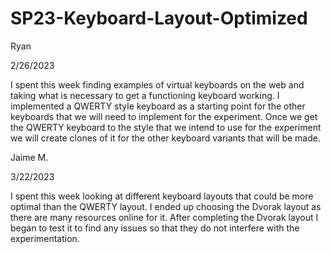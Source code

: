 # SP23-Keyboard-Layout-Optimized

Ryan 

2/26/2023

I spent this week finding examples of virtual keyboards on the web and taking what is necessary to get a functioning keyboard working. I implemented a QWERTY style keyboard as a starting point for the other keyboards that we will need to implement for the experiment. Once we get the QWERTY keyboard to the style that we intend to use for the experiment we will create clones of it for the other keyboard variants that will be made.


Jaime M.

3/22/2023

I spent this week looking at different keyboard layouts that could be more optimal than the QWERTY layout. I ended up choosing the Dvorak layout as there are many resources online for it. After completing the Dvorak layout I began to test it to find any issues so that they do not interfere with the experimentation.